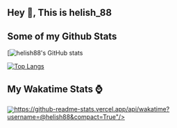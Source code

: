## Hey 👋, This is helish_88

## Some of my Github Stats


[![helish88's GitHub stats](https://github-readme-stats.vercel.app/api?username=helish88&show_icons=true&theme=tokyonight)</br>

[![Top Langs](https://github-readme-stats.vercel.app/api/top-langs/?username=helish88&layout=compact)](https://github.com/helish88/github-readme-stats)</br>

## My Wakatime Stats ⌚
<a href="https://github.com/helish88/github-readme-stats">
  <img align="center" src="@helish88&compact=True">https://github-readme-stats.vercel.app/api/wakatime?username=@helish88&compact=True"/>
</a>
